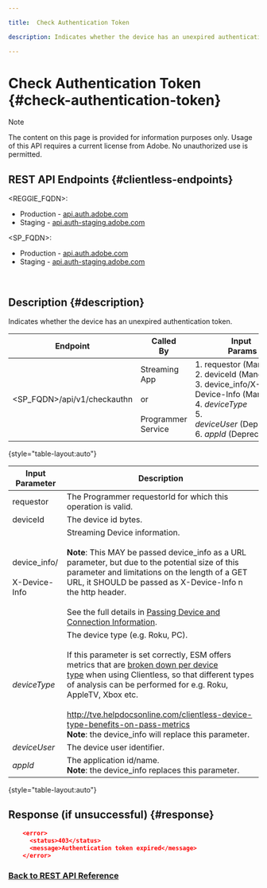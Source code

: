 ```yaml
---

title:  Check Authentication Token

description: Indicates whether the device has an unexpired authentication token.

---
```


# Check Authentication Token {#check-authentication-token}

>[!NOTE]
>
>The content on this page is provided for information purposes only. Usage of this API requires a current license from Adobe. No unauthorized use is permitted.

## REST API Endpoints {#clientless-endpoints}

<REGGIE_FQDN>:

* Production - [api.auth.adobe.com](http://api.auth.adobe.com/)
* Staging - [api.auth-staging.adobe.com](http://api.auth-staging.adobe.com/)

<SP_FQDN>:

* Production - [api.auth.adobe.com](http://api.auth.adobe.com/)
* Staging - [api.auth-staging.adobe.com](http://api.auth-staging.adobe.com/)

</br>

## Description {#description}

Indicates whether the device has an unexpired authentication token.

| Endpoint | Called  </br>By | Input   </br>Params | HTTP  </br>Method | Response | HTTP  </br>Response |
| --- | --- | --- | --- | --- | --- |
| <SP_FQDN>/api/v1/checkauthn | Streaming App</br></br>or</br></br>Programmer Service | 1.  requestor (Mandatory)</br>2.  deviceId (Mandatory)</br>3.  device_info/X-Device-Info (Mandatory)</br>4.  _deviceType_ </br>5.  _deviceUser_ (Deprecated)</br>6.  _appId_ (Deprecated) | GET | XML or JSON containing error details if unsuccessful. | 200 - Success   </br>403 - No Success |

{style="table-layout:auto"}


| Input Parameter | Description |
| --- | --- |
| requestor | The Programmer requestorId for which this operation is valid. |
| deviceId | The device id bytes. |
| device_info/</br></br>X-Device-Info | Streaming Device information.</br></br>**Note**: This MAY be passed device_info as a URL parameter, but due to the potential size of this parameter and limitations on the length of a GET URL, it SHOULD be passed as X-Device-Info n the http header. </br></br>See the full details in [Passing Device and Connection Information](http://tve.helpdocsonline.com/passing-device-information). |
| _deviceType_ | The device type (e.g. Roku, PC).</br></br>If this parameter is set correctly, ESM offers metrics that are [broken down per device type](http://tve.helpdocsonline.com/esm-overview$clientless_device_type) when using Clientless, so that different types of analysis can be performed for e.g. Roku, AppleTV, Xbox etc.</br></br>http://tve.helpdocsonline.com/clientless-device-type-benefits-on-pass-metrics</br>**Note**: the device_info will replace this parameter. |
| _deviceUser_ | The device user identifier. |
| _appId_ | The application id/name.</br>**Note**: the device_info replaces this parameter. |

{style="table-layout:auto"}


## Response (if unsuccessful) {#response}

```JSON
    <error>
      <status>403</status>
      <message>Authentication token expired</message>
    </error>
```

### [Back to REST API Reference](http://tve.helpdocsonline.com/rest-api-reference)
